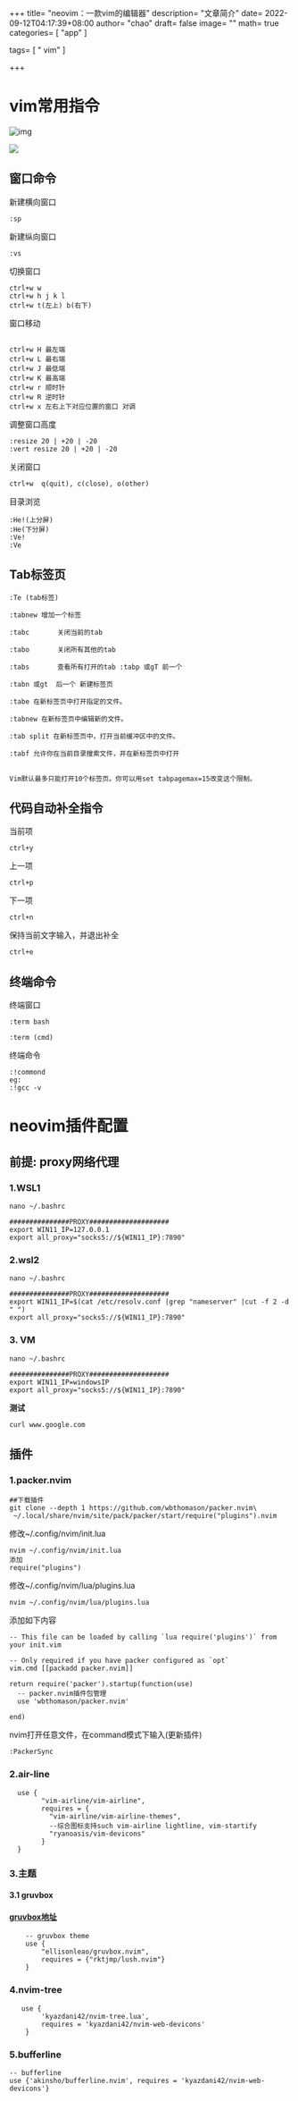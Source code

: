 +++
title= "neovim：一款vim的编辑器"
description= "文章简介"
date= 2022-09-12T04:17:39+08:00
author= "chao"
draft= false
image= "" 
math= true
categories= [
    "app"
]

tags=  [
    " vim"
]

+++

# vim常用指令

![img](images/92c2e5fe9a07297bf14f418e1e420a06.gif)



![](images/f72af86e2ca97e1566be24c38b95ee57.png)



## 窗口命令

新建横向窗口

~~~
:sp
~~~

新建纵向窗口

~~~
:vs
~~~

切换窗口

~~~
ctrl+w w 
ctrl+w h j k l
ctrl+w t(左上) b(右下)
~~~

窗口移动

~~~

ctrl+w H 最左端
ctrl+w L 最右端
ctrl+w J 最低端
ctrl+w K 最高端
ctrl+w r 顺时针
ctrl+w R 逆时针
ctrl+w x 左右上下对应位置的窗口 对调
~~~



调整窗口高度

~~~
:resize 20 | +20 | -20
:vert resize 20 | +20 | -20
~~~



关闭窗口

~~~
ctrl+w  q(quit), c(close), o(other)
~~~

目录浏览

~~~
:He!(上分屏)
:He(下分屏)
:Ve!
:Ve

~~~

## Tab标签页

~~~
:Te (tab标签)

:tabnew 增加一个标签

:tabc       关闭当前的tab

:tabo       关闭所有其他的tab

:tabs       查看所有打开的tab :tabp 或gT 前一个

:tabn 或gt  后一个 新建标签页

:tabe 在新标签页中打开指定的文件。

:tabnew 在新标签页中编辑新的文件。

:tab split 在新标签页中，打开当前缓冲区中的文件。

:tabf 允许你在当前目录搜索文件，并在新标签页中打开


Vim默认最多只能打开10个标签页。你可以用set tabpagemax=15改变这个限制。
~~~







## 代码自动补全指令

当前项

~~~
ctrl+y  
~~~

上一项

~~~
ctrl+p
~~~

下一项

~~~
ctrl+n
~~~

保持当前文字输入，并退出补全

~~~
ctrl+e
~~~

## 终端命令

终端窗口

~~~
:term bash

:term (cmd)
~~~

终端命令

~~~
:!commond
eg:
:!gcc -v
~~~

# neovim插件配置



## 前提: proxy网络代理

### 1.WSL1

~~~
nano ~/.bashrc

###############PROXY####################
export WIN11_IP=127.0.0.1
export all_proxy="socks5://${WIN11_IP}:7890"
~~~



### 2.wsl2

~~~
nano ~/.bashrc

###############PROXY####################
export WIN11_IP=$(cat /etc/resolv.conf |grep "nameserver" |cut -f 2 -d " ")
export all_proxy="socks5://${WIN11_IP}:7890"
~~~

### 3. VM

~~~
nano ~/.bashrc

###############PROXY####################
export WIN11_IP=windowsIP
export all_proxy="socks5://${WIN11_IP}:7890"
~~~

**测试**

~~~
curl www.google.com
~~~

## 插件



### 1.packer.nvim



~~~
##下载插件
git clone --depth 1 https://github.com/wbthomason/packer.nvim\
 ~/.local/share/nvim/site/pack/packer/start/require("plugins").nvim
~~~

修改~/.config/nvim/init.lua 

~~~
nvim ~/.config/nvim/init.lua
添加
require("plugins")
~~~

修改~/.config/nvim/lua/plugins.lua

~~~
nvim ~/.config/nvim/lua/plugins.lua
~~~

添加如下内容

~~~
-- This file can be loaded by calling `lua require('plugins')` from your init.vim

-- Only required if you have packer configured as `opt`
vim.cmd [[packadd packer.nvim]]

return require('packer').startup(function(use)
  -- packer.nvim插件包管理
  use 'wbthomason/packer.nvim'

end)
~~~

nvim打开任意文件，在command模式下输入(更新插件)

~~~
:PackerSync
~~~

### 2.air-line

~~~
  use {
        "vim-airline/vim-airline",
        requires = {
          "vim-airline/vim-airline-themes",
          --综合图标支持such vim-airline lightline, vim-startify
          "ryanoasis/vim-devicons"
        }
  }
~~~





### 3.主题

#### 3.1 gruvbox

#### [gruvbox地址](https://github.com/ellisonleao/gruvbox.nvim)

~~~
    -- gruvbox theme
    use {
        "ellisonleao/gruvbox.nvim",
        requires = {"rktjmp/lush.nvim"}
    }
~~~

### 4.nvim-tree

~~~
   use {
        'kyazdani42/nvim-tree.lua',
        requires = 'kyazdani42/nvim-web-devicons'
    }
~~~

### 5.bufferline

~~~
-- bufferline
use {'akinsho/bufferline.nvim', requires = 'kyazdani42/nvim-web-devicons'}
~~~

